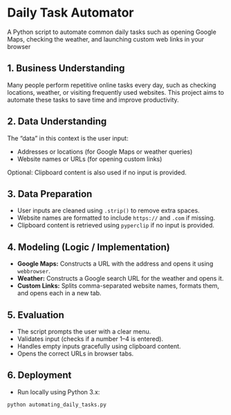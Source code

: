 # Daily Task Automator

A Python script to automate common daily tasks such as opening Google Maps, checking the weather, and launching custom web links in your browser

## 1. Business Understanding

Many people perform repetitive online tasks every day, such as checking locations, weather, or visiting frequently used websites. This project aims to automate these tasks to save time and improve productivity.

## 2. Data Understanding

The “data” in this context is the user input:  
- Addresses or locations (for Google Maps or weather queries)  
- Website names or URLs (for opening custom links)  

Optional: Clipboard content is also used if no input is provided.

## 3. Data Preparation

- User inputs are cleaned using `.strip()` to remove extra spaces.  
- Website names are formatted to include `https://` and `.com` if missing.  
- Clipboard content is retrieved using `pyperclip` if no input is provided.

## 4. Modeling (Logic / Implementation)

- **Google Maps:** Constructs a URL with the address and opens it using `webbrowser`.  
- **Weather:** Constructs a Google search URL for the weather and opens it.  
- **Custom Links:** Splits comma-separated website names, formats them, and opens each in a new tab.
  
## 5. Evaluation

- The script prompts the user with a clear menu.  
- Validates input (checks if a number 1–4 is entered).  
- Handles empty inputs gracefully using clipboard content.  
- Opens the correct URLs in browser tabs.



## 6. Deployment

- Run locally using Python 3.x:

```bash
python automating_daily_tasks.py
